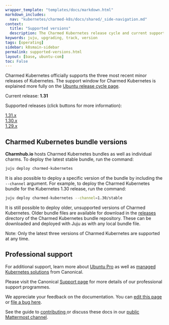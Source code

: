 ```yaml
---
wrapper_template: "templates/docs/markdown.html"
markdown_includes:
  nav: "kubernetes/charmed-k8s/docs/shared/_side-navigation.md"
context:
  title: "Supported versions"
  description: The Charmed Kubernetes release cycle and current supported versions.
keywords: juju, upgrading, track, version
tags: [operating]
sidebar: k8smain-sidebar
permalink: supported-versions.html
layout: [base, ubuntu-com]
toc: False
---
```


<!-- THIS PAGE IS AUTOGENERATED -->
<!-- If you find an error in this page, it is likely to be in the original
source of the information - please file a bug at 
https://github.com/charmed-kubernetes/kubernetes-docs/issues 
rather than editing the text -->

Charmed Kubernetes officially supports the three most recent minor releases
of Kubernetes. The support window for Charmed Kubernetes is explained more
fully on the [Ubuntu release cycle page](/about/release-cycle#canonical-kubernetes-release-cycle).

Current release: **1.31**

Supported releases (click buttons for more information): 

<div class="row">
 <div class="col-2">
  <span class="u-vertically-center"><a href="/kubernetes/charmed-k8s/docs/1.31/components" class="p-button--positive">1.31.x</a></span>
 </div>
 <div class="col-2">
  <span class="u-vertically-center"><a href="/kubernetes/charmed-k8s/docs/1.30/components" class="p-button--positive">1.30.x</a></span>
 </div>
 <div class="col-2">
  <span class="u-vertically-center"><a href="/kubernetes/charmed-k8s/docs/1.29/components" class="p-button--positive">1.29.x</a></span>
 </div>
</div>

## Charmed Kubernetes bundle versions

**Charmhub.io** hosts Charmed Kubernetes bundles as well as
individual charms. To deploy the latest stable bundle, run the command:

```bash
juju deploy charmed-kubernetes
```

It is also possible to deploy a specific version of the bundle by including
the `--channel` argument. For example, to deploy the Charmed Kubernetes
bundle for the Kubernetes 1.30 release, run the command:

```bash
juju deploy charmed-kubernetes --channel=1.30/stable
```

It is still possible to deploy older, unsupported versions of Charmed Kubernetes.
Older bundle files are available for download in the [releases][] directory of
the Charmed Kubernetes bundle repository. These can be downloaded and deployed with
Juju as with any local bundle file.

<div class="p-notification--caution">
  <p markdown="1" class="p-notification__response">
    <span class="p-notification__status">Note:</span>
Only the latest three versions of Charmed Kubernetes are supported at any time.
  </p>
</div>

## Professional support

For additional support, learn more about [Ubuntu Pro][pro] as well as
[managed Kubernetes solutions][managed] from Canonical.

Please visit the Canonical [Support page][support] for more details of our
professional support programmes.

<!-- LINKS -->

[pro]: /pro
[support]: /support
[managed]: /kubernetes/managed
[releases]: https://github.com/charmed-kubernetes/bundle/tree/main/releases

<!-- FEEDBACK -->
<div class="p-notification--information">
  <div class="p-notification__content">
    <p class="p-notification__message">We appreciate your feedback on the documentation. You can
    <a href="https://github.com/charmed-kubernetes/kubernetes-docs/edit/main/pages/k8s/supported-versions.md" >edit this page</a>
    or
    <a href="https://github.com/charmed-kubernetes/kubernetes-docs/issues/new">file a bug here</a>.</p>
    <p>See the guide to <a href="/kubernetes/charmed-k8s/docs/how-to-contribute"> contributing </a> or discuss these docs in our <a href="https://chat.charmhub.io/charmhub/channels/kubernetes"> public Mattermost channel</a>.</p>
  </div>
</div>
